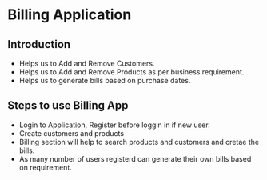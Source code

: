 # Billing Application

## Introduction
- Helps us to Add and Remove Customers.
- Helps us to Add and Remove Products as per business requirement.
- Helps us to generate bills based on purchase dates.

## Steps to use Billing App
- Login to Application, Register before loggin in if new user.
- Create customers and products
- Billing section will help to search products and customers and cretae the bills.
- As many number of users registerd can generate their own bills based on requirement.



